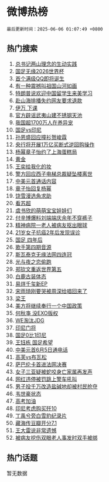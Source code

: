 # 微博热榜

`最后更新时间：2025-06-06 01:07:49 +0800`

## 热门搜索

1. [总书记两山理念的生动实践](https://m.weibo.cn/search?containerid=100103type%3D1%26t%3D10%26q%3D%23%E6%80%BB%E4%B9%A6%E8%AE%B0%E4%B8%A4%E5%B1%B1%E7%90%86%E5%BF%B5%E7%9A%84%E7%94%9F%E5%8A%A8%E5%AE%9E%E8%B7%B5%23&stream_entry_id=51&isnewpage=1&extparam=seat%3D1%26pos%3D0%26cate%3D10103%26q%3D%2523%25E6%2580%25BB%25E4%25B9%25A6%25E8%25AE%25B0%25E4%25B8%25A4%25E5%25B1%25B1%25E7%2590%2586%25E5%25BF%25B5%25E7%259A%2584%25E7%2594%259F%25E5%258A%25A8%25E5%25AE%259E%25E8%25B7%25B5%2523%26filter_type%3Drealtimehot%26stream_entry_id%3D51%26c_type%3D51%26dgr%3D0%26display_time%3D1749143268%26pre_seqid%3D17491432683210055559)
1. [国足无缘2026世界杯](https://m.weibo.cn/search?containerid=100103type%3D1%26t%3D10%26q%3D%23%E5%9B%BD%E8%B6%B3%E6%97%A0%E7%BC%982026%E4%B8%96%E7%95%8C%E6%9D%AF%23&stream_entry_id=31&isnewpage=1&extparam=seat%3D1%26pos%3D0%26realpos%3D1%26q%3D%2523%25E5%259B%25BD%25E8%25B6%25B3%25E6%2597%25A0%25E7%25BC%25982026%25E4%25B8%2596%25E7%2595%258C%25E6%259D%25AF%2523%26dgr%3D0%26stream_entry_id%3D31%26cate%3D5001%26lcate%3D5001%26filter_type%3Drealtimehot%26c_type%3D31%26flag%3D1%26band_rank%3D1%26display_time%3D1749143268%26pre_seqid%3D17491432683210055559)
1. [首个满级QQ即将诞生](https://m.weibo.cn/search?containerid=100103type%3D1%26t%3D10%26q%3D%23%E9%A6%96%E4%B8%AA%E6%BB%A1%E7%BA%A7QQ%E5%8D%B3%E5%B0%86%E8%AF%9E%E7%94%9F%23&stream_entry_id=31&isnewpage=1&extparam=seat%3D1%26pos%3D1%26realpos%3D2%26q%3D%2523%25E9%25A6%2596%25E4%25B8%25AA%25E6%25BB%25A1%25E7%25BA%25A7QQ%25E5%258D%25B3%25E5%25B0%2586%25E8%25AF%259E%25E7%2594%259F%2523%26dgr%3D0%26stream_entry_id%3D31%26cate%3D5001%26lcate%3D5001%26filter_type%3Drealtimehot%26c_type%3D31%26flag%3D2%26band_rank%3D2%26display_time%3D1749143268%26pre_seqid%3D17491432683210055559)
1. [有一种震撼叫祖国山河如画](https://m.weibo.cn/search?containerid=100103type%3D1%26t%3D10%26q%3D%23%E6%9C%89%E4%B8%80%E7%A7%8D%E9%9C%87%E6%92%BC%E5%8F%AB%E7%A5%96%E5%9B%BD%E5%B1%B1%E6%B2%B3%E5%A6%82%E7%94%BB%23&stream_entry_id=31&isnewpage=1&extparam=seat%3D1%26pos%3D2%26realpos%3D3%26q%3D%2523%25E6%259C%2589%25E4%25B8%2580%25E7%25A7%258D%25E9%259C%2587%25E6%2592%25BC%25E5%258F%25AB%25E7%25A5%2596%25E5%259B%25BD%25E5%25B1%25B1%25E6%25B2%25B3%25E5%25A6%2582%25E7%2594%25BB%2523%26dgr%3D0%26stream_entry_id%3D31%26cate%3D5001%26lcate%3D5001%26filter_type%3Drealtimehot%26c_type%3D31%26flag%3D0%26band_rank%3D3%26display_time%3D1749143268%26pre_seqid%3D17491432683210055559)
1. [特朗普说欢迎中国留学生来美学习](https://m.weibo.cn/search?containerid=100103type%3D1%26t%3D10%26q%3D%23%E7%89%B9%E6%9C%97%E6%99%AE%E8%AF%B4%E6%AC%A2%E8%BF%8E%E4%B8%AD%E5%9B%BD%E7%95%99%E5%AD%A6%E7%94%9F%E6%9D%A5%E7%BE%8E%E5%AD%A6%E4%B9%A0%23&stream_entry_id=31&isnewpage=1&extparam=seat%3D1%26pos%3D3%26realpos%3D4%26q%3D%2523%25E7%2589%25B9%25E6%259C%2597%25E6%2599%25AE%25E8%25AF%25B4%25E6%25AC%25A2%25E8%25BF%258E%25E4%25B8%25AD%25E5%259B%25BD%25E7%2595%2599%25E5%25AD%25A6%25E7%2594%259F%25E6%259D%25A5%25E7%25BE%258E%25E5%25AD%25A6%25E4%25B9%25A0%2523%26dgr%3D0%26stream_entry_id%3D31%26cate%3D5001%26lcate%3D5001%26filter_type%3Drealtimehot%26c_type%3D31%26flag%3D2%26band_rank%3D4%26display_time%3D1749143268%26pre_seqid%3D17491432683210055559)
1. [赴山海排播失约网友要求退款](https://m.weibo.cn/search?containerid=100103type%3D1%26t%3D10%26q%3D%23%E8%B5%B4%E5%B1%B1%E6%B5%B7%E6%8E%92%E6%92%AD%E5%A4%B1%E7%BA%A6%E7%BD%91%E5%8F%8B%E8%A6%81%E6%B1%82%E9%80%80%E6%AC%BE%23&stream_entry_id=31&isnewpage=1&extparam=seat%3D1%26pos%3D4%26realpos%3D5%26q%3D%2523%25E8%25B5%25B4%25E5%25B1%25B1%25E6%25B5%25B7%25E6%258E%2592%25E6%2592%25AD%25E5%25A4%25B1%25E7%25BA%25A6%25E7%25BD%2591%25E5%258F%258B%25E8%25A6%2581%25E6%25B1%2582%25E9%2580%2580%25E6%25AC%25BE%2523%26dgr%3D0%26stream_entry_id%3D31%26cate%3D5001%26lcate%3D5001%26filter_type%3Drealtimehot%26c_type%3D31%26flag%3D2%26band_rank%3D5%26display_time%3D1749143268%26pre_seqid%3D17491432683210055559)
1. [伊万 下课](https://m.weibo.cn/search?containerid=100103type%3D1%26t%3D10%26q%3D%E4%BC%8A%E4%B8%87+%E4%B8%8B%E8%AF%BE&stream_entry_id=31&isnewpage=1&extparam=seat%3D1%26pos%3D5%26realpos%3D6%26q%3D%25E4%25BC%258A%25E4%25B8%2587%2520%25E4%25B8%258B%25E8%25AF%25BE%26dgr%3D0%26stream_entry_id%3D31%26cate%3D5001%26lcate%3D5001%26filter_type%3Drealtimehot%26c_type%3D31%26flag%3D1%26band_rank%3D6%26display_time%3D1749143268%26pre_seqid%3D17491432683210055559)
1. [官方辟谣武夷山建不锈钢天池](https://m.weibo.cn/search?containerid=100103type%3D1%26t%3D10%26q%3D%23%E5%AE%98%E6%96%B9%E8%BE%9F%E8%B0%A3%E6%AD%A6%E5%A4%B7%E5%B1%B1%E5%BB%BA%E4%B8%8D%E9%94%88%E9%92%A2%E5%A4%A9%E6%B1%A0%23&stream_entry_id=31&isnewpage=1&extparam=seat%3D1%26pos%3D6%26cate%3D5001%26q%3D%2523%25E5%25AE%2598%25E6%2596%25B9%25E8%25BE%259F%25E8%25B0%25A3%25E6%25AD%25A6%25E5%25A4%25B7%25E5%25B1%25B1%25E5%25BB%25BA%25E4%25B8%258D%25E9%2594%2588%25E9%2592%25A2%25E5%25A4%25A9%25E6%25B1%25A0%2523%26dgr%3D0%26stream_entry_id%3D31%26adid%3D288917%26c_type%3D31%26filter_type%3Drealtimehot%26lcate%3D5001%26is_ad_pos%3D1%26band_rank%3D7%26display_time%3D1749143268%26pre_seqid%3D17491432683210055559)
1. [我国超1700万人在养异宠](https://m.weibo.cn/search?containerid=100103type%3D1%26t%3D10%26q%3D%23%E6%88%91%E5%9B%BD%E8%B6%851700%E4%B8%87%E4%BA%BA%E5%9C%A8%E5%85%BB%E5%BC%82%E5%AE%A0%23&stream_entry_id=31&isnewpage=1&extparam=seat%3D1%26pos%3D7%26realpos%3D7%26q%3D%2523%25E6%2588%2591%25E5%259B%25BD%25E8%25B6%25851700%25E4%25B8%2587%25E4%25BA%25BA%25E5%259C%25A8%25E5%2585%25BB%25E5%25BC%2582%25E5%25AE%25A0%2523%26dgr%3D0%26stream_entry_id%3D31%26cate%3D5001%26lcate%3D5001%26filter_type%3Drealtimehot%26c_type%3D31%26flag%3D1%26band_rank%3D7%26display_time%3D1749143268%26pre_seqid%3D17491432683210055559)
1. [国足vs印尼](https://m.weibo.cn/search?containerid=100103type%3D1%26t%3D10%26q%3D%23%E5%9B%BD%E8%B6%B3vs%E5%8D%B0%E5%B0%BC%23&stream_entry_id=31&isnewpage=1&extparam=seat%3D1%26pos%3D8%26realpos%3D8%26q%3D%2523%25E5%259B%25BD%25E8%25B6%25B3vs%25E5%258D%25B0%25E5%25B0%25BC%2523%26dgr%3D0%26stream_entry_id%3D31%26cate%3D5001%26lcate%3D5001%26filter_type%3Drealtimehot%26c_type%3D31%26flag%3D0%26band_rank%3D8%26display_time%3D1749143268%26pre_seqid%3D17491432683210055559)
1. [孙恩盛回应撞衫贺峻霖](https://m.weibo.cn/search?containerid=100103type%3D1%26t%3D10%26q%3D%23%E5%AD%99%E6%81%A9%E7%9B%9B%E5%9B%9E%E5%BA%94%E6%92%9E%E8%A1%AB%E8%B4%BA%E5%B3%BB%E9%9C%96%23&stream_entry_id=31&isnewpage=1&extparam=seat%3D1%26pos%3D9%26realpos%3D9%26q%3D%2523%25E5%25AD%2599%25E6%2581%25A9%25E7%259B%259B%25E5%259B%259E%25E5%25BA%2594%25E6%2592%259E%25E8%25A1%25AB%25E8%25B4%25BA%25E5%25B3%25BB%25E9%259C%2596%2523%26dgr%3D0%26stream_entry_id%3D31%26cate%3D5001%26lcate%3D5001%26filter_type%3Drealtimehot%26c_type%3D31%26flag%3D0%26band_rank%3D9%26display_time%3D1749143268%26pre_seqid%3D17491432683210055559)
1. [央行将开展1万亿买断式逆回购操作](https://m.weibo.cn/search?containerid=100103type%3D1%26t%3D10%26q%3D%23%E5%A4%AE%E8%A1%8C%E5%B0%86%E5%BC%80%E5%B1%951%E4%B8%87%E4%BA%BF%E4%B9%B0%E6%96%AD%E5%BC%8F%E9%80%86%E5%9B%9E%E8%B4%AD%E6%93%8D%E4%BD%9C%23&stream_entry_id=31&isnewpage=1&extparam=seat%3D1%26pos%3D10%26realpos%3D10%26q%3D%2523%25E5%25A4%25AE%25E8%25A1%258C%25E5%25B0%2586%25E5%25BC%2580%25E5%25B1%25951%25E4%25B8%2587%25E4%25BA%25BF%25E4%25B9%25B0%25E6%2596%25AD%25E5%25BC%258F%25E9%2580%2586%25E5%259B%259E%25E8%25B4%25AD%25E6%2593%258D%25E4%25BD%259C%2523%26dgr%3D0%26stream_entry_id%3D31%26cate%3D5001%26lcate%3D5001%26filter_type%3Drealtimehot%26c_type%3D31%26flag%3D0%26band_rank%3D10%26display_time%3D1749143268%26pre_seqid%3D17491432683210055559)
1. [杨幂章子怡约了上海蛋糕局](https://m.weibo.cn/search?containerid=100103type%3D1%26t%3D10%26q%3D%23%E6%9D%A8%E5%B9%82%E7%AB%A0%E5%AD%90%E6%80%A1%E7%BA%A6%E4%BA%86%E4%B8%8A%E6%B5%B7%E8%9B%8B%E7%B3%95%E5%B1%80%23&stream_entry_id=31&isnewpage=1&extparam=seat%3D1%26pos%3D11%26realpos%3D11%26q%3D%2523%25E6%259D%25A8%25E5%25B9%2582%25E7%25AB%25A0%25E5%25AD%2590%25E6%2580%25A1%25E7%25BA%25A6%25E4%25BA%2586%25E4%25B8%258A%25E6%25B5%25B7%25E8%259B%258B%25E7%25B3%2595%25E5%25B1%2580%2523%26dgr%3D0%26stream_entry_id%3D31%26cate%3D5001%26lcate%3D5001%26filter_type%3Drealtimehot%26c_type%3D31%26flag%3D2%26band_rank%3D11%26display_time%3D1749143268%26pre_seqid%3D17491432683210055559)
1. [黄金](https://m.weibo.cn/search?containerid=100103type%3D1%26t%3D10%26q%3D%E9%BB%84%E9%87%91&stream_entry_id=31&isnewpage=1&extparam=seat%3D1%26pos%3D12%26realpos%3D12%26q%3D%25E9%25BB%2584%25E9%2587%2591%26dgr%3D0%26stream_entry_id%3D31%26cate%3D5001%26lcate%3D5001%26filter_type%3Drealtimehot%26c_type%3D31%26flag%3D2%26band_rank%3D12%26display_time%3D1749143268%26pre_seqid%3D17491432683210055559)
1. [王奕给我化的妆](https://m.weibo.cn/search?containerid=100103type%3D1%26t%3D10%26q%3D%E7%8E%8B%E5%A5%95%E7%BB%99%E6%88%91%E5%8C%96%E7%9A%84%E5%A6%86&stream_entry_id=31&isnewpage=1&extparam=seat%3D1%26pos%3D13%26realpos%3D13%26q%3D%25E7%258E%258B%25E5%25A5%2595%25E7%25BB%2599%25E6%2588%2591%25E5%258C%2596%25E7%259A%2584%25E5%25A6%2586%26dgr%3D0%26stream_entry_id%3D31%26cate%3D5001%26lcate%3D5001%26filter_type%3Drealtimehot%26c_type%3D31%26flag%3D1%26band_rank%3D13%26display_time%3D1749143268%26pre_seqid%3D17491432683210055559)
1. [警方回应西子电梯总裁疑坠楼离世](https://m.weibo.cn/search?containerid=100103type%3D1%26t%3D10%26q%3D%23%E8%AD%A6%E6%96%B9%E5%9B%9E%E5%BA%94%E8%A5%BF%E5%AD%90%E7%94%B5%E6%A2%AF%E6%80%BB%E8%A3%81%E7%96%91%E5%9D%A0%E6%A5%BC%E7%A6%BB%E4%B8%96%23&stream_entry_id=31&isnewpage=1&extparam=seat%3D1%26pos%3D14%26realpos%3D14%26q%3D%2523%25E8%25AD%25A6%25E6%2596%25B9%25E5%259B%259E%25E5%25BA%2594%25E8%25A5%25BF%25E5%25AD%2590%25E7%2594%25B5%25E6%25A2%25AF%25E6%2580%25BB%25E8%25A3%2581%25E7%2596%2591%25E5%259D%25A0%25E6%25A5%25BC%25E7%25A6%25BB%25E4%25B8%2596%2523%26dgr%3D0%26stream_entry_id%3D31%26cate%3D5001%26lcate%3D5001%26filter_type%3Drealtimehot%26c_type%3D31%26flag%3D0%26band_rank%3D14%26display_time%3D1749143268%26pre_seqid%3D17491432683210055559)
1. [中美元首通话内容](https://m.weibo.cn/search?containerid=100103type%3D1%26t%3D10%26q%3D%23%E4%B8%AD%E7%BE%8E%E5%85%83%E9%A6%96%E9%80%9A%E8%AF%9D%E5%86%85%E5%AE%B9%23&stream_entry_id=31&isnewpage=1&extparam=seat%3D1%26pos%3D15%26realpos%3D15%26q%3D%2523%25E4%25B8%25AD%25E7%25BE%258E%25E5%2585%2583%25E9%25A6%2596%25E9%2580%259A%25E8%25AF%259D%25E5%2586%2585%25E5%25AE%25B9%2523%26dgr%3D0%26stream_entry_id%3D31%26cate%3D5001%26lcate%3D5001%26filter_type%3Drealtimehot%26c_type%3D31%26flag%3D0%26band_rank%3D15%26display_time%3D1749143268%26pre_seqid%3D17491432683210055559)
1. [章子怡回复杨幂](https://m.weibo.cn/search?containerid=100103type%3D1%26t%3D10%26q%3D%23%E7%AB%A0%E5%AD%90%E6%80%A1%E5%9B%9E%E5%A4%8D%E6%9D%A8%E5%B9%82%23&stream_entry_id=31&isnewpage=1&extparam=seat%3D1%26pos%3D16%26realpos%3D16%26q%3D%2523%25E7%25AB%25A0%25E5%25AD%2590%25E6%2580%25A1%25E5%259B%259E%25E5%25A4%258D%25E6%259D%25A8%25E5%25B9%2582%2523%26dgr%3D0%26stream_entry_id%3D31%26cate%3D5001%26lcate%3D5001%26filter_type%3Drealtimehot%26c_type%3D31%26flag%3D1%26band_rank%3D16%26display_time%3D1749143268%26pre_seqid%3D17491432683210055559)
1. [饶雪漫选角求助](https://m.weibo.cn/search?containerid=100103type%3D1%26t%3D10%26q%3D%23%E9%A5%B6%E9%9B%AA%E6%BC%AB%E9%80%89%E8%A7%92%E6%B1%82%E5%8A%A9%23&stream_entry_id=31&isnewpage=1&extparam=seat%3D1%26pos%3D17%26realpos%3D17%26q%3D%2523%25E9%25A5%25B6%25E9%259B%25AA%25E6%25BC%25AB%25E9%2580%2589%25E8%25A7%2592%25E6%25B1%2582%25E5%258A%25A9%2523%26dgr%3D0%26stream_entry_id%3D31%26cate%3D5001%26lcate%3D5001%26filter_type%3Drealtimehot%26c_type%3D31%26flag%3D0%26band_rank%3D17%26display_time%3D1749143268%26pre_seqid%3D17491432683210055559)
1. [看苏超](https://m.weibo.cn/search?containerid=100103type%3D1%26t%3D10%26q%3D%E7%9C%8B%E8%8B%8F%E8%B6%85&stream_entry_id=31&isnewpage=1&extparam=seat%3D1%26pos%3D18%26realpos%3D18%26q%3D%25E7%259C%258B%25E8%258B%258F%25E8%25B6%2585%26dgr%3D0%26stream_entry_id%3D31%26cate%3D5001%26lcate%3D5001%26filter_type%3Drealtimehot%26c_type%3D31%26flag%3D1%26band_rank%3D18%26display_time%3D1749143268%26pre_seqid%3D17491432683210055559)
1. [虞书欣的萌萌宝宝娃娃们](https://m.weibo.cn/search?containerid=100103type%3D1%26t%3D10%26q%3D%23%E8%99%9E%E4%B9%A6%E6%AC%A3%E7%9A%84%E8%90%8C%E8%90%8C%E5%AE%9D%E5%AE%9D%E5%A8%83%E5%A8%83%E4%BB%AC%23&stream_entry_id=31&isnewpage=1&extparam=seat%3D1%26pos%3D19%26realpos%3D19%26q%3D%2523%25E8%2599%259E%25E4%25B9%25A6%25E6%25AC%25A3%25E7%259A%2584%25E8%2590%258C%25E8%2590%258C%25E5%25AE%259D%25E5%25AE%259D%25E5%25A8%2583%25E5%25A8%2583%25E4%25BB%25AC%2523%26dgr%3D0%26stream_entry_id%3D31%26cate%3D5001%26lcate%3D5001%26filter_type%3Drealtimehot%26c_type%3D31%26flag%3D1%26band_rank%3D19%26display_time%3D1749143268%26pre_seqid%3D17491432683210055559)
1. [付辛博爆料刘端端庆余年不穿裤子](https://m.weibo.cn/search?containerid=100103type%3D1%26t%3D10%26q%3D%E4%BB%98%E8%BE%9B%E5%8D%9A%E7%88%86%E6%96%99%E5%88%98%E7%AB%AF%E7%AB%AF%E5%BA%86%E4%BD%99%E5%B9%B4%E4%B8%8D%E7%A9%BF%E8%A3%A4%E5%AD%90&stream_entry_id=31&isnewpage=1&extparam=seat%3D1%26pos%3D20%26realpos%3D20%26q%3D%25E4%25BB%2598%25E8%25BE%259B%25E5%258D%259A%25E7%2588%2586%25E6%2596%2599%25E5%2588%2598%25E7%25AB%25AF%25E7%25AB%25AF%25E5%25BA%2586%25E4%25BD%2599%25E5%25B9%25B4%25E4%25B8%258D%25E7%25A9%25BF%25E8%25A3%25A4%25E5%25AD%2590%26dgr%3D0%26stream_entry_id%3D31%26cate%3D5001%26lcate%3D5001%26filter_type%3Drealtimehot%26c_type%3D31%26flag%3D0%26band_rank%3D20%26display_time%3D1749143268%26pre_seqid%3D17491432683210055559)
1. [精神病院一老人被病友抠出眼球](https://m.weibo.cn/search?containerid=100103type%3D1%26t%3D10%26q%3D%23%E7%B2%BE%E7%A5%9E%E7%97%85%E9%99%A2%E4%B8%80%E8%80%81%E4%BA%BA%E8%A2%AB%E7%97%85%E5%8F%8B%E6%8A%A0%E5%87%BA%E7%9C%BC%E7%90%83%23&stream_entry_id=31&isnewpage=1&extparam=seat%3D1%26pos%3D21%26realpos%3D21%26q%3D%2523%25E7%25B2%25BE%25E7%25A5%259E%25E7%2597%2585%25E9%2599%25A2%25E4%25B8%2580%25E8%2580%2581%25E4%25BA%25BA%25E8%25A2%25AB%25E7%2597%2585%25E5%258F%258B%25E6%258A%25A0%25E5%2587%25BA%25E7%259C%25BC%25E7%2590%2583%2523%26dgr%3D0%26stream_entry_id%3D31%26cate%3D5001%26lcate%3D5001%26filter_type%3Drealtimehot%26c_type%3D31%26flag%3D1%26band_rank%3D21%26display_time%3D1749143268%26pre_seqid%3D17491432683210055559)
1. [21岁女子抗癌2年后发现误诊](https://m.weibo.cn/search?containerid=100103type%3D1%26t%3D10%26q%3D%2321%E5%B2%81%E5%A5%B3%E5%AD%90%E6%8A%97%E7%99%8C2%E5%B9%B4%E5%90%8E%E5%8F%91%E7%8E%B0%E8%AF%AF%E8%AF%8A%23&stream_entry_id=31&isnewpage=1&extparam=seat%3D1%26pos%3D22%26realpos%3D22%26q%3D%252321%25E5%25B2%2581%25E5%25A5%25B3%25E5%25AD%2590%25E6%258A%2597%25E7%2599%258C2%25E5%25B9%25B4%25E5%2590%258E%25E5%258F%2591%25E7%258E%25B0%25E8%25AF%25AF%25E8%25AF%258A%2523%26dgr%3D0%26stream_entry_id%3D31%26cate%3D5001%26lcate%3D5001%26filter_type%3Drealtimehot%26c_type%3D31%26flag%3D0%26band_rank%3D22%26display_time%3D1749143268%26pre_seqid%3D17491432683210055559)
1. [国足 四年后](https://m.weibo.cn/search?containerid=100103type%3D1%26t%3D10%26q%3D%E5%9B%BD%E8%B6%B3+%E5%9B%9B%E5%B9%B4%E5%90%8E&stream_entry_id=31&isnewpage=1&extparam=seat%3D1%26pos%3D23%26realpos%3D23%26q%3D%25E5%259B%25BD%25E8%25B6%25B3%2520%25E5%259B%259B%25E5%25B9%25B4%25E5%2590%258E%26dgr%3D0%26stream_entry_id%3D31%26cate%3D5001%26lcate%3D5001%26filter_type%3Drealtimehot%26c_type%3D31%26flag%3D1%26band_rank%3D23%26display_time%3D1749143268%26pre_seqid%3D17491432683210055559)
1. [歌手第四期音源](https://m.weibo.cn/search?containerid=100103type%3D1%26t%3D10%26q%3D%23%E6%AD%8C%E6%89%8B%E7%AC%AC%E5%9B%9B%E6%9C%9F%E9%9F%B3%E6%BA%90%23&stream_entry_id=31&isnewpage=1&extparam=seat%3D1%26pos%3D24%26realpos%3D24%26q%3D%2523%25E6%25AD%258C%25E6%2589%258B%25E7%25AC%25AC%25E5%259B%259B%25E6%259C%259F%25E9%259F%25B3%25E6%25BA%2590%2523%26dgr%3D0%26stream_entry_id%3D31%26cate%3D5001%26lcate%3D5001%26filter_type%3Drealtimehot%26c_type%3D31%26flag%3D0%26band_rank%3D24%26display_time%3D1749143268%26pre_seqid%3D17491432683210055559)
1. [斯瓦泰克无缘法网四连冠](https://m.weibo.cn/search?containerid=100103type%3D1%26t%3D10%26q%3D%23%E6%96%AF%E7%93%A6%E6%B3%B0%E5%85%8B%E6%97%A0%E7%BC%98%E6%B3%95%E7%BD%91%E5%9B%9B%E8%BF%9E%E5%86%A0%23&stream_entry_id=31&isnewpage=1&extparam=seat%3D1%26pos%3D25%26realpos%3D25%26q%3D%2523%25E6%2596%25AF%25E7%2593%25A6%25E6%25B3%25B0%25E5%2585%258B%25E6%2597%25A0%25E7%25BC%2598%25E6%25B3%2595%25E7%25BD%2591%25E5%259B%259B%25E8%25BF%259E%25E5%2586%25A0%2523%26dgr%3D0%26stream_entry_id%3D31%26cate%3D5001%26lcate%3D5001%26filter_type%3Drealtimehot%26c_type%3D31%26flag%3D1%26band_rank%3D25%26display_time%3D1749143268%26pre_seqid%3D17491432683210055559)
1. [光与夜之恋偷跑](https://m.weibo.cn/search?containerid=100103type%3D1%26t%3D10%26q%3D%23%E5%85%89%E4%B8%8E%E5%A4%9C%E4%B9%8B%E6%81%8B%E5%81%B7%E8%B7%91%23&stream_entry_id=31&isnewpage=1&extparam=seat%3D1%26pos%3D26%26realpos%3D26%26q%3D%2523%25E5%2585%2589%25E4%25B8%258E%25E5%25A4%259C%25E4%25B9%258B%25E6%2581%258B%25E5%2581%25B7%25E8%25B7%2591%2523%26dgr%3D0%26stream_entry_id%3D31%26cate%3D5001%26lcate%3D5001%26filter_type%3Drealtimehot%26c_type%3D31%26flag%3D0%26band_rank%3D26%26display_time%3D1749143268%26pre_seqid%3D17491432683210055559)
1. [郑钦文重返世界第五](https://m.weibo.cn/search?containerid=100103type%3D1%26t%3D10%26q%3D%23%E9%83%91%E9%92%A6%E6%96%87%E9%87%8D%E8%BF%94%E4%B8%96%E7%95%8C%E7%AC%AC%E4%BA%94%23&stream_entry_id=31&isnewpage=1&extparam=seat%3D1%26pos%3D27%26realpos%3D27%26q%3D%2523%25E9%2583%2591%25E9%2592%25A6%25E6%2596%2587%25E9%2587%258D%25E8%25BF%2594%25E4%25B8%2596%25E7%2595%258C%25E7%25AC%25AC%25E4%25BA%2594%2523%26dgr%3D0%26stream_entry_id%3D31%26cate%3D5001%26lcate%3D5001%26filter_type%3Drealtimehot%26c_type%3D31%26flag%3D1%26band_rank%3D27%26display_time%3D1749143268%26pre_seqid%3D17491432683210055559)
1. [白鹿古装体态](https://m.weibo.cn/search?containerid=100103type%3D1%26t%3D10%26q%3D%E7%99%BD%E9%B9%BF%E5%8F%A4%E8%A3%85%E4%BD%93%E6%80%81&stream_entry_id=31&isnewpage=1&extparam=seat%3D1%26pos%3D28%26realpos%3D28%26q%3D%25E7%2599%25BD%25E9%25B9%25BF%25E5%258F%25A4%25E8%25A3%2585%25E4%25BD%2593%25E6%2580%2581%26dgr%3D0%26stream_entry_id%3D31%26cate%3D5001%26lcate%3D5001%26filter_type%3Drealtimehot%26c_type%3D31%26flag%3D0%26band_rank%3D28%26display_time%3D1749143268%26pre_seqid%3D17491432683210055559)
1. [易烊千玺新EP](https://m.weibo.cn/search?containerid=100103type%3D1%26t%3D10%26q%3D%E6%98%93%E7%83%8A%E5%8D%83%E7%8E%BA%E6%96%B0EP&stream_entry_id=31&isnewpage=1&extparam=seat%3D1%26pos%3D29%26realpos%3D29%26q%3D%25E6%2598%2593%25E7%2583%258A%25E5%258D%2583%25E7%258E%25BA%25E6%2596%25B0EP%26dgr%3D0%26stream_entry_id%3D31%26cate%3D5001%26lcate%3D5001%26filter_type%3Drealtimehot%26c_type%3D31%26flag%3D0%26band_rank%3D29%26display_time%3D1749143268%26pre_seqid%3D17491432683210055559)
1. [宋雨琦刚要哭被周深给唱回来了](https://m.weibo.cn/search?containerid=100103type%3D1%26t%3D10%26q%3D%E5%AE%8B%E9%9B%A8%E7%90%A6%E5%88%9A%E8%A6%81%E5%93%AD%E8%A2%AB%E5%91%A8%E6%B7%B1%E7%BB%99%E5%94%B1%E5%9B%9E%E6%9D%A5%E4%BA%86&stream_entry_id=31&isnewpage=1&extparam=seat%3D1%26pos%3D30%26realpos%3D30%26q%3D%25E5%25AE%258B%25E9%259B%25A8%25E7%2590%25A6%25E5%2588%259A%25E8%25A6%2581%25E5%2593%25AD%25E8%25A2%25AB%25E5%2591%25A8%25E6%25B7%25B1%25E7%25BB%2599%25E5%2594%25B1%25E5%259B%259E%25E6%259D%25A5%25E4%25BA%2586%26dgr%3D0%26stream_entry_id%3D31%26cate%3D5001%26lcate%3D5001%26filter_type%3Drealtimehot%26c_type%3D31%26flag%3D0%26band_rank%3D30%26display_time%3D1749143268%26pre_seqid%3D17491432683210055559)
1. [梁王](https://m.weibo.cn/search?containerid=100103type%3D1%26t%3D10%26q%3D%E6%A2%81%E7%8E%8B&stream_entry_id=31&isnewpage=1&extparam=seat%3D1%26pos%3D31%26realpos%3D31%26q%3D%25E6%25A2%2581%25E7%258E%258B%26dgr%3D0%26stream_entry_id%3D31%26cate%3D5001%26lcate%3D5001%26filter_type%3Drealtimehot%26c_type%3D31%26flag%3D0%26band_rank%3D31%26display_time%3D1749143268%26pre_seqid%3D17491432683210055559)
1. [美方将继续奉行一个中国政策](https://m.weibo.cn/search?containerid=100103type%3D1%26t%3D10%26q%3D%23%E7%BE%8E%E6%96%B9%E5%B0%86%E7%BB%A7%E7%BB%AD%E5%A5%89%E8%A1%8C%E4%B8%80%E4%B8%AA%E4%B8%AD%E5%9B%BD%E6%94%BF%E7%AD%96%23&stream_entry_id=31&isnewpage=1&extparam=seat%3D1%26pos%3D32%26realpos%3D32%26q%3D%2523%25E7%25BE%258E%25E6%2596%25B9%25E5%25B0%2586%25E7%25BB%25A7%25E7%25BB%25AD%25E5%25A5%2589%25E8%25A1%258C%25E4%25B8%2580%25E4%25B8%25AA%25E4%25B8%25AD%25E5%259B%25BD%25E6%2594%25BF%25E7%25AD%2596%2523%26dgr%3D0%26stream_entry_id%3D31%26cate%3D5001%26lcate%3D5001%26filter_type%3Drealtimehot%26c_type%3D31%26flag%3D0%26band_rank%3D32%26display_time%3D1749143268%26pre_seqid%3D17491432683210055559)
1. [何秋亊 没EXO版权](https://m.weibo.cn/search?containerid=100103type%3D1%26t%3D10%26q%3D%E4%BD%95%E7%A7%8B%E4%BA%8A+%E6%B2%A1EXO%E7%89%88%E6%9D%83&stream_entry_id=31&isnewpage=1&extparam=seat%3D1%26pos%3D33%26realpos%3D33%26q%3D%25E4%25BD%2595%25E7%25A7%258B%25E4%25BA%258A%2520%25E6%25B2%25A1EXO%25E7%2589%2588%25E6%259D%2583%26dgr%3D0%26stream_entry_id%3D31%26cate%3D5001%26lcate%3D5001%26filter_type%3Drealtimehot%26c_type%3D31%26flag%3D0%26band_rank%3D33%26display_time%3D1749143268%26pre_seqid%3D17491432683210055559)
1. [WE淘汰JDG](https://m.weibo.cn/search?containerid=100103type%3D1%26t%3D10%26q%3D%23WE%E6%B7%98%E6%B1%B0JDG%23&stream_entry_id=31&isnewpage=1&extparam=seat%3D1%26pos%3D34%26realpos%3D34%26q%3D%2523WE%25E6%25B7%2598%25E6%25B1%25B0JDG%2523%26dgr%3D0%26stream_entry_id%3D31%26cate%3D5001%26lcate%3D5001%26filter_type%3Drealtimehot%26c_type%3D31%26flag%3D0%26band_rank%3D34%26display_time%3D1749143268%26pre_seqid%3D17491432683210055559)
1. [印尼门将](https://m.weibo.cn/search?containerid=100103type%3D1%26t%3D10%26q%3D%E5%8D%B0%E5%B0%BC%E9%97%A8%E5%B0%86&stream_entry_id=31&isnewpage=1&extparam=seat%3D1%26pos%3D35%26realpos%3D35%26q%3D%25E5%258D%25B0%25E5%25B0%25BC%25E9%2597%25A8%25E5%25B0%2586%26dgr%3D0%26stream_entry_id%3D31%26cate%3D5001%26lcate%3D5001%26filter_type%3Drealtimehot%26c_type%3D31%26flag%3D1%26band_rank%3D35%26display_time%3D1749143268%26pre_seqid%3D17491432683210055559)
1. [国足0比1印尼](https://m.weibo.cn/search?containerid=100103type%3D1%26t%3D10%26q%3D%23%E5%9B%BD%E8%B6%B30%E6%AF%941%E5%8D%B0%E5%B0%BC%23&stream_entry_id=31&isnewpage=1&extparam=seat%3D1%26pos%3D36%26realpos%3D36%26q%3D%2523%25E5%259B%25BD%25E8%25B6%25B30%25E6%25AF%25941%25E5%258D%25B0%25E5%25B0%25BC%2523%26dgr%3D0%26stream_entry_id%3D31%26cate%3D5001%26lcate%3D5001%26filter_type%3Drealtimehot%26c_type%3D31%26flag%3D1%26band_rank%3D36%26display_time%3D1749143268%26pre_seqid%3D17491432683210055559)
1. [王钰栋 国足希望](https://m.weibo.cn/search?containerid=100103type%3D1%26t%3D10%26q%3D%E7%8E%8B%E9%92%B0%E6%A0%8B+%E5%9B%BD%E8%B6%B3%E5%B8%8C%E6%9C%9B&stream_entry_id=31&isnewpage=1&extparam=seat%3D1%26pos%3D37%26realpos%3D37%26q%3D%25E7%258E%258B%25E9%2592%25B0%25E6%25A0%258B%2520%25E5%259B%25BD%25E8%25B6%25B3%25E5%25B8%258C%25E6%259C%259B%26dgr%3D0%26stream_entry_id%3D31%26cate%3D5001%26lcate%3D5001%26filter_type%3Drealtimehot%26c_type%3D31%26flag%3D1%26band_rank%3D37%26display_time%3D1749143268%26pre_seqid%3D17491432683210055559)
1. [中美元首6月5日通电话](https://m.weibo.cn/search?containerid=100103type%3D1%26t%3D10%26q%3D%23%E4%B8%AD%E7%BE%8E%E5%85%83%E9%A6%966%E6%9C%885%E6%97%A5%E9%80%9A%E7%94%B5%E8%AF%9D%23&stream_entry_id=31&isnewpage=1&extparam=seat%3D1%26pos%3D38%26realpos%3D38%26q%3D%2523%25E4%25B8%25AD%25E7%25BE%258E%25E5%2585%2583%25E9%25A6%25966%25E6%259C%25885%25E6%2597%25A5%25E9%2580%259A%25E7%2594%25B5%25E8%25AF%259D%2523%26dgr%3D0%26stream_entry_id%3D31%26cate%3D5001%26lcate%3D5001%26filter_type%3Drealtimehot%26c_type%3D31%26flag%3D0%26band_rank%3D38%26display_time%3D1749143268%26pre_seqid%3D17491432683210055559)
1. [高芙vs布瓦松](https://m.weibo.cn/search?containerid=100103type%3D1%26t%3D10%26q%3D%23%E9%AB%98%E8%8A%99vs%E5%B8%83%E7%93%A6%E6%9D%BE%23&stream_entry_id=31&isnewpage=1&extparam=seat%3D1%26pos%3D39%26realpos%3D39%26q%3D%2523%25E9%25AB%2598%25E8%258A%2599vs%25E5%25B8%2583%25E7%2593%25A6%25E6%259D%25BE%2523%26dgr%3D0%26stream_entry_id%3D31%26cate%3D5001%26lcate%3D5001%26filter_type%3Drealtimehot%26c_type%3D31%26flag%3D0%26band_rank%3D39%26display_time%3D1749143268%26pre_seqid%3D17491432683210055559)
1. [萨巴伦卡首进法网决赛](https://m.weibo.cn/search?containerid=100103type%3D1%26t%3D10%26q%3D%23%E8%90%A8%E5%B7%B4%E4%BC%A6%E5%8D%A1%E9%A6%96%E8%BF%9B%E6%B3%95%E7%BD%91%E5%86%B3%E8%B5%9B%23&stream_entry_id=31&isnewpage=1&extparam=seat%3D1%26pos%3D40%26realpos%3D40%26q%3D%2523%25E8%2590%25A8%25E5%25B7%25B4%25E4%25BC%25A6%25E5%258D%25A1%25E9%25A6%2596%25E8%25BF%259B%25E6%25B3%2595%25E7%25BD%2591%25E5%2586%25B3%25E8%25B5%259B%2523%26dgr%3D0%26stream_entry_id%3D31%26cate%3D5001%26lcate%3D5001%26filter_type%3Drealtimehot%26c_type%3D31%26flag%3D1%26band_rank%3D40%26display_time%3D1749143268%26pre_seqid%3D17491432683210055559)
1. [女子三亚疑被蛇咬身亡家属再发声](https://m.weibo.cn/search?containerid=100103type%3D1%26t%3D10%26q%3D%23%E5%A5%B3%E5%AD%90%E4%B8%89%E4%BA%9A%E7%96%91%E8%A2%AB%E8%9B%87%E5%92%AC%E8%BA%AB%E4%BA%A1%E5%AE%B6%E5%B1%9E%E5%86%8D%E5%8F%91%E5%A3%B0%23&stream_entry_id=31&isnewpage=1&extparam=seat%3D1%26pos%3D41%26realpos%3D41%26q%3D%2523%25E5%25A5%25B3%25E5%25AD%2590%25E4%25B8%2589%25E4%25BA%259A%25E7%2596%2591%25E8%25A2%25AB%25E8%259B%2587%25E5%2592%25AC%25E8%25BA%25AB%25E4%25BA%25A1%25E5%25AE%25B6%25E5%25B1%259E%25E5%2586%258D%25E5%258F%2591%25E5%25A3%25B0%2523%26dgr%3D0%26stream_entry_id%3D31%26cate%3D5001%26lcate%3D5001%26filter_type%3Drealtimehot%26c_type%3D31%26flag%3D0%26band_rank%3D41%26display_time%3D1749143268%26pre_seqid%3D17491432683210055559)
1. [网红违停被罚跳上警车吼叫](https://m.weibo.cn/search?containerid=100103type%3D1%26t%3D10%26q%3D%23%E7%BD%91%E7%BA%A2%E8%BF%9D%E5%81%9C%E8%A2%AB%E7%BD%9A%E8%B7%B3%E4%B8%8A%E8%AD%A6%E8%BD%A6%E5%90%BC%E5%8F%AB%23&stream_entry_id=31&isnewpage=1&extparam=seat%3D1%26pos%3D42%26realpos%3D42%26q%3D%2523%25E7%25BD%2591%25E7%25BA%25A2%25E8%25BF%259D%25E5%2581%259C%25E8%25A2%25AB%25E7%25BD%259A%25E8%25B7%25B3%25E4%25B8%258A%25E8%25AD%25A6%25E8%25BD%25A6%25E5%2590%25BC%25E5%258F%25AB%2523%26dgr%3D0%26stream_entry_id%3D31%26cate%3D5001%26lcate%3D5001%26filter_type%3Drealtimehot%26c_type%3D31%26flag%3D0%26band_rank%3D42%26display_time%3D1749143268%26pre_seqid%3D17491432683210055559)
1. [男子投千万改造盐碱地却被村民抢夺](https://m.weibo.cn/search?containerid=100103type%3D1%26t%3D10%26q%3D%23%E7%94%B7%E5%AD%90%E6%8A%95%E5%8D%83%E4%B8%87%E6%94%B9%E9%80%A0%E7%9B%90%E7%A2%B1%E5%9C%B0%E5%8D%B4%E8%A2%AB%E6%9D%91%E6%B0%91%E6%8A%A2%E5%A4%BA%23&stream_entry_id=31&isnewpage=1&extparam=seat%3D1%26pos%3D43%26realpos%3D43%26q%3D%2523%25E7%2594%25B7%25E5%25AD%2590%25E6%258A%2595%25E5%258D%2583%25E4%25B8%2587%25E6%2594%25B9%25E9%2580%25A0%25E7%259B%2590%25E7%25A2%25B1%25E5%259C%25B0%25E5%258D%25B4%25E8%25A2%25AB%25E6%259D%2591%25E6%25B0%2591%25E6%258A%25A2%25E5%25A4%25BA%2523%26dgr%3D0%26stream_entry_id%3D31%26cate%3D5001%26lcate%3D5001%26filter_type%3Drealtimehot%26c_type%3D31%26flag%3D1%26band_rank%3D43%26display_time%3D1749143268%26pre_seqid%3D17491432683210055559)
1. [韦世豪状态](https://m.weibo.cn/search?containerid=100103type%3D1%26t%3D10%26q%3D%E9%9F%A6%E4%B8%96%E8%B1%AA%E7%8A%B6%E6%80%81&stream_entry_id=31&isnewpage=1&extparam=seat%3D1%26pos%3D44%26realpos%3D44%26q%3D%25E9%259F%25A6%25E4%25B8%2596%25E8%25B1%25AA%25E7%258A%25B6%25E6%2580%2581%26dgr%3D0%26stream_entry_id%3D31%26cate%3D5001%26lcate%3D5001%26filter_type%3Drealtimehot%26c_type%3D31%26flag%3D1%26band_rank%3D44%26display_time%3D1749143268%26pre_seqid%3D17491432683210055559)
1. [高考加油](https://m.weibo.cn/search?containerid=100103type%3D1%26t%3D10%26q%3D%23%E9%AB%98%E8%80%83%E5%8A%A0%E6%B2%B9%23&stream_entry_id=31&isnewpage=1&extparam=seat%3D1%26pos%3D45%26realpos%3D45%26q%3D%2523%25E9%25AB%2598%25E8%2580%2583%25E5%258A%25A0%25E6%25B2%25B9%2523%26dgr%3D0%26stream_entry_id%3D31%26cate%3D5001%26lcate%3D5001%26filter_type%3Drealtimehot%26c_type%3D31%26flag%3D0%26band_rank%3D45%26display_time%3D1749143268%26pre_seqid%3D17491432683210055559)
1. [印尼考虑购买歼10](https://m.weibo.cn/search?containerid=100103type%3D1%26t%3D10%26q%3D%23%E5%8D%B0%E5%B0%BC%E8%80%83%E8%99%91%E8%B4%AD%E4%B9%B0%E6%AD%BC10%23&stream_entry_id=31&isnewpage=1&extparam=seat%3D1%26pos%3D46%26realpos%3D46%26q%3D%2523%25E5%258D%25B0%25E5%25B0%25BC%25E8%2580%2583%25E8%2599%2591%25E8%25B4%25AD%25E4%25B9%25B0%25E6%25AD%25BC10%2523%26dgr%3D0%26stream_entry_id%3D31%26cate%3D5001%26lcate%3D5001%26filter_type%3Drealtimehot%26c_type%3D31%26flag%3D0%26band_rank%3D46%26display_time%3D1749143268%26pre_seqid%3D17491432683210055559)
1. [丁禹兮旁白雪豹纪录片](https://m.weibo.cn/search?containerid=100103type%3D1%26t%3D10%26q%3D%23%E4%B8%81%E7%A6%B9%E5%85%AE%E6%97%81%E7%99%BD%E9%9B%AA%E8%B1%B9%E7%BA%AA%E5%BD%95%E7%89%87%23&stream_entry_id=31&isnewpage=1&extparam=seat%3D1%26pos%3D47%26realpos%3D47%26q%3D%2523%25E4%25B8%2581%25E7%25A6%25B9%25E5%2585%25AE%25E6%2597%2581%25E7%2599%25BD%25E9%259B%25AA%25E8%25B1%25B9%25E7%25BA%25AA%25E5%25BD%2595%25E7%2589%2587%2523%26dgr%3D0%26stream_entry_id%3D31%26cate%3D5001%26lcate%3D5001%26filter_type%3Drealtimehot%26c_type%3D31%26flag%3D1%26band_rank%3D47%26display_time%3D1749143268%26pre_seqid%3D17491432683210055559)
1. [藏海传豆瓣开分7.1](https://m.weibo.cn/search?containerid=100103type%3D1%26t%3D10%26q%3D%23%E8%97%8F%E6%B5%B7%E4%BC%A0%E8%B1%86%E7%93%A3%E5%BC%80%E5%88%867.1%23&stream_entry_id=31&isnewpage=1&extparam=seat%3D1%26pos%3D48%26realpos%3D48%26q%3D%2523%25E8%2597%258F%25E6%25B5%25B7%25E4%25BC%25A0%25E8%25B1%2586%25E7%2593%25A3%25E5%25BC%2580%25E5%2588%25867.1%2523%26dgr%3D0%26stream_entry_id%3D31%26cate%3D5001%26lcate%3D5001%26filter_type%3Drealtimehot%26c_type%3D31%26flag%3D0%26band_rank%3D48%26display_time%3D1749143268%26pre_seqid%3D17491432683210055559)
1. [王大雷说非常遗憾](https://m.weibo.cn/search?containerid=100103type%3D1%26t%3D10%26q%3D%23%E7%8E%8B%E5%A4%A7%E9%9B%B7%E8%AF%B4%E9%9D%9E%E5%B8%B8%E9%81%97%E6%86%BE%23&stream_entry_id=31&isnewpage=1&extparam=seat%3D1%26pos%3D49%26realpos%3D49%26q%3D%2523%25E7%258E%258B%25E5%25A4%25A7%25E9%259B%25B7%25E8%25AF%25B4%25E9%259D%259E%25E5%25B8%25B8%25E9%2581%2597%25E6%2586%25BE%2523%26dgr%3D0%26stream_entry_id%3D31%26cate%3D5001%26lcate%3D5001%26filter_type%3Drealtimehot%26c_type%3D31%26flag%3D1%26band_rank%3D49%26display_time%3D1749143268%26pre_seqid%3D17491432683210055559)
1. [被病友挖伤双眼老人事发时双手被绑](https://m.weibo.cn/search?containerid=100103type%3D1%26t%3D10%26q%3D%23%E8%A2%AB%E7%97%85%E5%8F%8B%E6%8C%96%E4%BC%A4%E5%8F%8C%E7%9C%BC%E8%80%81%E4%BA%BA%E4%BA%8B%E5%8F%91%E6%97%B6%E5%8F%8C%E6%89%8B%E8%A2%AB%E7%BB%91%23&stream_entry_id=31&isnewpage=1&extparam=seat%3D1%26pos%3D50%26realpos%3D50%26q%3D%2523%25E8%25A2%25AB%25E7%2597%2585%25E5%258F%258B%25E6%258C%2596%25E4%25BC%25A4%25E5%258F%258C%25E7%259C%25BC%25E8%2580%2581%25E4%25BA%25BA%25E4%25BA%258B%25E5%258F%2591%25E6%2597%25B6%25E5%258F%258C%25E6%2589%258B%25E8%25A2%25AB%25E7%25BB%2591%2523%26dgr%3D0%26stream_entry_id%3D31%26cate%3D5001%26lcate%3D5001%26filter_type%3Drealtimehot%26c_type%3D31%26flag%3D0%26band_rank%3D50%26display_time%3D1749143268%26pre_seqid%3D17491432683210055559)

## 热门话题

暂无数据
